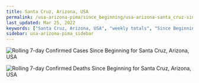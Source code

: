 ```yaml
---
title: Santa Cruz, Arizona, USA
permalink: /usa-arizona-pima/since_beginning/usa-arizona-santa_cruz-since_beginning.html
last_updated: Mar 25, 2022
keywords: ["Santa Cruz, Arizona, USA", "weekly totals", "Since Beginning"]
sidebar: usa-arizona-pima_sidebar
---
```


![Rolling 7-day Confirmed Cases Since Beginning for Santa Cruz, Arizona, USA](/covid_tracker/images/graphs/usa-arizona-santa_cruz-rolling_7_days_confirmed-since_beginning_graph.png)

![Rolling 7-day Confirmed Deaths Since Beginning for Santa Cruz, Arizona, USA](/covid_tracker/images/graphs/usa-arizona-santa_cruz-rolling_7_days_deaths-since_beginning_graph.png)
